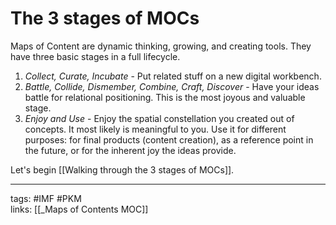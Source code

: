 # The 3 stages of MOCs
Maps of Content are dynamic thinking, growing, and creating tools. They have three basic stages in a full lifecycle. 

1. *Collect, Curate, Incubate* - Put related stuff on a new digital workbench.
2. *Battle, Collide, Dismember, Combine, Craft, Discover* - Have your ideas battle for relational positioning. This is the most joyous and valuable stage.
3. *Enjoy and Use* - Enjoy the spatial constellation you created out of concepts. It most likely is meaningful to you. Use it for different purposes: for final products (content creation), as a reference point in the future, or for the inherent joy the ideas provide.

Let's begin [[Walking through the 3 stages of MOCs]].

---
tags: #IMF #PKM  
links: [[_Maps of Contents MOC]]
